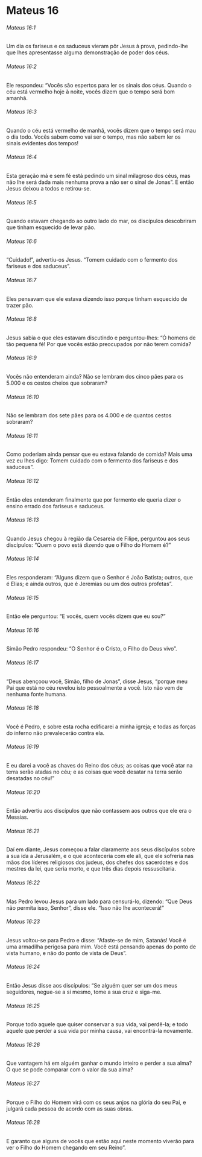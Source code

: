 # Mateus 16

###### Mateus 16:1

Um dia os fariseus e os saduceus vieram pôr Jesus à prova, pedindo-lhe que lhes apresentasse alguma demonstração de poder dos céus.

###### Mateus 16:2

Ele respondeu: “Vocês são espertos para ler os sinais dos céus. Quando o céu está vermelho hoje à noite, vocês dizem que o tempo será bom amanhã.

###### Mateus 16:3

Quando o céu está vermelho de manhã, vocês dizem que o tempo será mau o dia todo. Vocês sabem como vai ser o tempo, mas não sabem ler os sinais evidentes dos tempos!

###### Mateus 16:4

Esta geração má e sem fé está pedindo um sinal milagroso dos céus, mas não lhe será dada mais nenhuma prova a não ser o sinal de Jonas”. E então Jesus deixou a todos e retirou-se.

###### Mateus 16:5

Quando estavam chegando ao outro lado do mar, os discípulos descobriram que tinham esquecido de levar pão.

###### Mateus 16:6

“Cuidado!”, advertiu-os Jesus. “Tomem cuidado com o fermento dos fariseus e dos saduceus”.

###### Mateus 16:7

Eles pensavam que ele estava dizendo isso porque tinham esquecido de trazer pão.

###### Mateus 16:8

Jesus sabia o que eles estavam discutindo e perguntou-lhes: “Ó homens de tão pequena fé! Por que vocês estão preocupados por não terem comida?

###### Mateus 16:9

Vocês não entenderam ainda? Não se lembram dos cinco pães para os 5.000 e os cestos cheios que sobraram?

###### Mateus 16:10

Não se lembram dos sete pães para os 4.000 e de quantos cestos sobraram?

###### Mateus 16:11

Como poderiam ainda pensar que eu estava falando de comida? Mais uma vez eu lhes digo: Tomem cuidado com o fermento dos fariseus e dos saduceus”.

###### Mateus 16:12

Então eles entenderam finalmente que por fermento ele queria dizer o ensino errado dos fariseus e saduceus.

###### Mateus 16:13

Quando Jesus chegou à região da Cesareia de Filipe, perguntou aos seus discípulos: “Quem o povo está dizendo que o Filho do Homem é?”

###### Mateus 16:14

Eles responderam: “Alguns dizem que o Senhor é João Batista; outros, que é Elias; e ainda outros, que é Jeremias ou um dos outros profetas”.

###### Mateus 16:15

Então ele perguntou: “E vocês, quem vocês dizem que eu sou?”

###### Mateus 16:16

Simão Pedro respondeu: “O Senhor é o Cristo, o Filho do Deus vivo”.

###### Mateus 16:17

“Deus abençoou você, Simão, filho de Jonas”, disse Jesus, “porque meu Pai que está no céu revelou isto pessoalmente a você. Isto não vem de nenhuma fonte humana.

###### Mateus 16:18

Você é Pedro, e sobre esta rocha edificarei a minha igreja; e todas as forças do inferno não prevalecerão contra ela.

###### Mateus 16:19

E eu darei a você as chaves do Reino dos céus; as coisas que você atar na terra serão atadas no céu; e as coisas que você desatar na terra serão desatadas no céu!”

###### Mateus 16:20

Então advertiu aos discípulos que não contassem aos outros que ele era o Messias.

###### Mateus 16:21

Daí em diante, Jesus começou a falar claramente aos seus discípulos sobre a sua ida a Jerusalém, e o que aconteceria com ele ali, que ele sofreria nas mãos dos líderes religiosos dos judeus, dos chefes dos sacerdotes e dos mestres da lei, que seria morto, e que três dias depois ressuscitaria.

###### Mateus 16:22

Mas Pedro levou Jesus para um lado para censurá-lo, dizendo: “Que Deus não permita isso, Senhor”, disse ele. “Isso não lhe acontecerá!”

###### Mateus 16:23

Jesus voltou-se para Pedro e disse: “Afaste-se de mim, Satanás! Você é uma armadilha perigosa para mim. Você está pensando apenas do ponto de vista humano, e não do ponto de vista de Deus”.

###### Mateus 16:24

Então Jesus disse aos discípulos: “Se alguém quer ser um dos meus seguidores, negue-se a si mesmo, tome a sua cruz e siga-me.

###### Mateus 16:25

Porque todo aquele que quiser conservar a sua vida, vai perdê-la; e todo aquele que perder a sua vida por minha causa, vai encontrá-la novamente.

###### Mateus 16:26

Que vantagem há em alguém ganhar o mundo inteiro e perder a sua alma? O que se pode comparar com o valor da sua alma?

###### Mateus 16:27

Porque o Filho do Homem virá com os seus anjos na glória do seu Pai, e julgará cada pessoa de acordo com as suas obras.

###### Mateus 16:28

E garanto que alguns de vocês que estão aqui neste momento viverão para ver o Filho do Homem chegando em seu Reino”.

